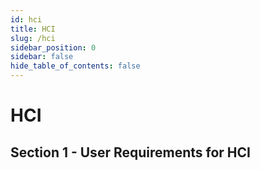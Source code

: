 ```yaml
---
id: hci
title: HCI
slug: /hci
sidebar_position: 0
sidebar: false
hide_table_of_contents: false
---
```


# HCI

## Section 1 - User Requirements for HCI
